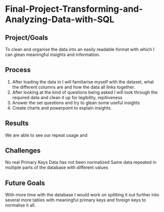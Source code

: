 # Final-Project-Transforming-and-Analyzing-Data-with-SQL

## Project/Goals
To clean and organise the data into an easily readable format with which I can glean meaningful insights and information.
## Process
1. After loading the data in I will familiarise myself with the dataset, what the different columns are and how the data all links together.
2. After looking at the kind of questions being asked I will look through the required data and clean it up for legibility, repitiveness
3. Answer the set questions and try to glean some useful insights
4. Create charts and powerpoint to explain insights.

## Results
We are able to see our repeat usage and 

## Challenges 
No real Primary Keys
Data has not been normalized
Same data repeated in multiple parts of the database with different values



## Future Goals
With more time with the database I would work on splitting it out further into several more tables with meaningful primary keys and foreign keys to normalise it all.

